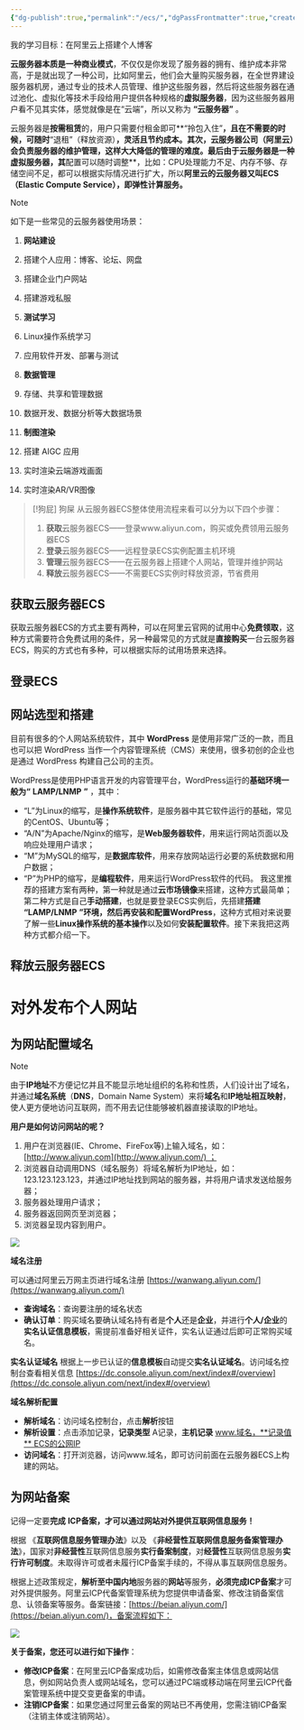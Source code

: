 ```yaml
---
{"dg-publish":true,"permalink":"/ecs/","dgPassFrontmatter":true,"created":"2024-12-07T21:38:55.304+08:00","updated":"2024-12-07T23:52:45.166+08:00"}
---
```




我的学习目标：在阿里云上搭建个人博客

**云服务器本质是一种商业模式**，不仅仅是你发现了服务器的拥有、维护成本非常高，于是就出现了一种公司，比如阿里云，他们会大量购买服务器，在全世界建设服务器机房，通过专业的技术人员管理、维护这些服务器，然后将这些服务器在通过池化、虚拟化等技术手段给用户提供各种规格的**虚拟服务器**，因为这些服务器用户看不见其实体，感觉就像是在“云端”，所以又称为 **“云服务器”** 。

云服务器是**按需租赁**的，用户只需要付租金即可**“拎包入住”**，且在不需要的时候，可随时**“退租”（释放资源）**，灵活且节约成本。其次，云服务器公司（阿里云）会负责服务器的维护管理，这样大大降低的管理的难度。最后由于云服务器是一种虚拟服务器，其**配置可以随时调整**，比如：CPU处理能力不足、内存不够、存储空间不足，都可以根据实际情况进行扩大，所以**阿里云的云服务器又叫ECS（Elastic Compute Service），即弹性计算服务。**



> [!NOTE]
> 如下是一些常见的云服务器使用场景：
> 
> 1. **网站建设**
> 
> 	1. 搭建个人应用：博客、论坛、网盘
> 	2. 搭建企业门户网站
> 	3. 搭建游戏私服
> 
> 2. **测试学习**
> 
> 	1. Linux操作系统学习
> 	2. 应用软件开发、部署与测试
> 
> 3. **数据管理**
> 
> 	1. 存储、共享和管理数据
> 	2. 数据开发、数据分析等大数据场景
> 
> 4. **制图渲染**
> 
> 	1. 搭建 AIGC 应用
> 	2. 实时渲染云端游戏画面
> 	3. 实时渲染AR/VR图像



> [!狗屁] 狗屎
> 从云服务器ECS整体使用流程来看可以分为以下四个步骤：
> 1. **获取**云服务器ECS——登录www.aliyun.com，购买或免费领用云服务器ECS
> 2. **登录**云服务器ECS——远程登录ECS实例配置主机环境
> 3. **管理**云服务器ECS——在云服务器上搭建个人网站，管理并维护网站
> 4. **释放**云服务器ECS——不需要ECS实例时释放资源，节省费用

## 获取云服务器ECS

获取云服务器ECS的方式主要有两种，可以在阿里云官网的试用中心**免费领取**，这种方式需要符合免费试用的条件，另一种最常见的方式就是**直接购买**一台云服务器ECS，购买的方式也有多种，可以根据实际的试用场景来选择。



## 登录ECS


## 网站选型和搭建

目前有很多的个人网站系统软件，其中 **WordPress** 是使用非常广泛的一款，而且也可以把 WordPress 当作一个内容管理系统（CMS）来使用，很多初创的企业也是通过 WordPress 构建自己公司的主页。

WordPress是使用PHP语言开发的内容管理平台，WordPress运行的**基础环境一般为“** **LAMP/LNMP** **”** ，其中：

- “L”为Linux的缩写，是**操作系统软件**，是服务器中其它软件运行的基础，常见的CentOS、Ubuntu等；
- “A/N”为Apache/Nginx的缩写，是**Web服务器软件**，用来运行网站页面以及响应处理用户请求；
- “M”为MySQL的缩写，是**数据库软件**，用来存放网站运行必要的系统数据和用户数据；
- “P”为PHP的缩写，是**编程软件**，用来运行WordPress软件的代码。
我这里推荐的搭建方案有两种，第一种就是通过**云市场镜像**来搭建，这种方式最简单；第二种方式是自己**手动搭建**，也就是要登录ECS实例后，先搭建**搭建** **“LAMP/LNMP** **”**环境，然后再**安装和配置WordPress**，这种方式相对来说要了解一些**Linux操作系统的基本操作**以及如何**安装配置软件**。接下来我把这两种方式都介绍一下。

## **释放云服务器ECS**


# 对外发布个人网站
## 为网站配置域名


> [!NOTE]
> 由于**IP地址**不方便记忆并且不能显示地址组织的名称和性质，人们设计出了域名，并通过**域名系统**（**DNS**，Domain Name System）来将**域名**和**IP地址相互映射**，使人更方便地访问互联网，而不用去记住能够被机器直接读取的IP地址。
> 
> **用户是如何访问网站的呢？**
> 
> 1. 用户在浏览器(IE、Chrome、FireFox等)上输入域名，如：[http://www.aliyun.com](http://www.aliyun.com/) ；
> 2. 浏览器自动调用DNS（域名服务）将域名解析为IP地址，如：123.123.123.123，并通过IP地址找到网站的服务器，并将用户请求发送给服务器；
> 3. 服务器处理用户请求；
> 4. 服务器返回网页至浏览器；
> 5. 浏览器呈现内容到用户。


![](/img/user/czc知识库/9-无奇不有/9-附件/附件/什么是云服务器ECS_image.png)


**域名注册**

可以通过阿里云万网主页进行域名注册 [https://wanwang.aliyun.com/](https://wanwang.aliyun.com/)
- **查询域名**：查询要注册的域名状态
- **确认订单**：购买域名要确认域名持有者是**个人**还是**企业**，并进行**个人/企业**的**实名认证信息模板**，需提前准备好相关证件，实名认证通过后即可正常购买域名。

**实名认证域名**
根据上一步已认证的**信息模板**自动提交**实名认证域名**。访问域名控制台查看相关信息 [https://dc.console.aliyun.com/next/index#/overview](https://dc.console.aliyun.com/next/index#/overview)


**域名解析配置**
- **解析域名**：访问域名控制台，点击**解析**按钮
- **解析设置**：点击添加记录，**记录类型** A记录，**主机记录** www.域名，**记录值** ECS的公网IP
- **访问域名**：打开浏览器，访问www.域名，即可访问前面在云服务器ECS上构建的网站。
## 为网站备案

记得一定要**完成** **ICP备案，才可以通过网站对外提供互联网信息服务！**

根据 《**互联网信息服务管理办法**》以及 《**非经营性互联网信息服务备案管理办法**》，国家对**非经营性**互联网信息服务**实行备案制度**，对**经营性**互联网信息服务**实行许可制度**。未取得许可或者未履行ICP备案手续的，不得从事互联网信息服务。

根据上述政策规定，**解析至中国内地**服务器的**网站**等服务，**必须完成ICP备案**才可对外提供服务。阿里云ICP代备案管理系统为您提供申请备案、修改注销备案信息、认领备案等服务。备案链接：[https://beian.aliyun.com/](https://beian.aliyun.com/)，备案流程如下：

![](/img/user/czc知识库/9-无奇不有/9-附件/附件/什么是云服务器ECS_image-1.png)


**关于备案，您还可以进行如下操作**：

- **修改ICP备案**：在阿里云ICP备案成功后，如需修改备案主体信息或网站信息，例如网站负责人或网站域名，您可以通过PC端或移动端在阿里云ICP代备案管理系统中提交变更备案的申请。
- **注销ICP备案**：如果您通过阿里云备案的网站已不再使用，您需注销ICP备案（注销主体或注销网站）。


